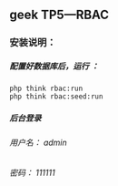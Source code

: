 ## geek TP5—RBAC

### 安装说明：
##### 配置好数据库后，运行 ：
```$xslt
php think rbac:run
php think rbac:seed:run
```

##### 后台登录 
###### 用户名： admin
###### 密码： 111111